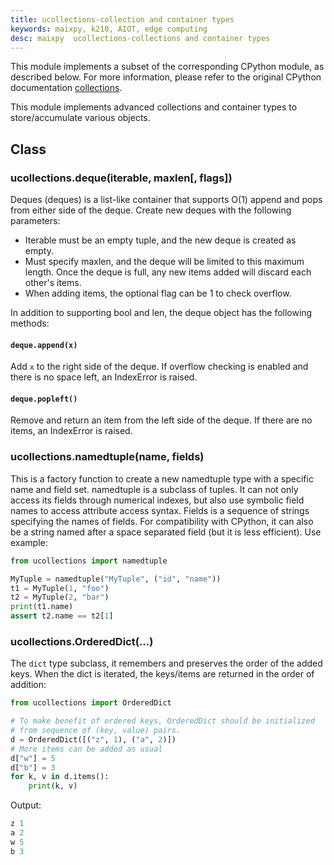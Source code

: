 ```yaml
---
title: ucollections-collection and container types
keywords: maixpy, k210, AIOT, edge computing
desc: maixpy  ucollections-collections and container types
---
```





This module implements a subset of the corresponding CPython module, as described below. For more information, please refer to the original CPython documentation [collections](https://docs.python.org/3.5/library/collections.html#module-collections).

This module implements advanced collections and container types to store/accumulate various objects.

## Class

### ucollections.deque(iterable, maxlen[, flags])

Deques (deques) is a list-like container that supports O(1) append and pops from either side of the deque. Create new deques with the following parameters:

* Iterable must be an empty tuple, and the new deque is created as empty.
* Must specify maxlen, and the deque will be limited to this maximum length. Once the deque is full, any new items added will discard each other's items.
* When adding items, the optional flag can be 1 to check overflow.

In addition to supporting bool and len, the deque object has the following methods:

#### `deque.append(x)`

Add `x` to the right side of the deque. If overflow checking is enabled and there is no space left, an IndexError is raised.

#### `deque.popleft()`

Remove and return an item from the left side of the deque. If there are no items, an IndexError is raised.

### ucollections.namedtuple(name, fields)

This is a factory function to create a new namedtuple type with a specific name and field set. namedtuple is a subclass of tuples. It can not only access its fields through numerical indexes, but also use symbolic field names to access attribute access syntax. Fields is a sequence of strings specifying the names of fields. For compatibility with CPython, it can also be a string named after a space separated field (but it is less efficient). Use example:

```python
from ucollections import namedtuple

MyTuple = namedtuple("MyTuple", ("id", "name"))
t1 = MyTuple(1, "foo")
t2 = MyTuple(2, "bar")
print(t1.name)
assert t2.name == t2[1]
```

### ucollections.OrderedDict(...)

The `dict` type subclass, it remembers and preserves the order of the added keys. When the dict is iterated, the keys/items are returned in the order of addition:

```python
from ucollections import OrderedDict

# To make benefit of ordered keys, OrderedDict should be initialized
# from sequence of (key, value) pairs.
d = OrderedDict([("z", 1), ("a", 2)])
# More items can be added as usual
d["w"] = 5
d["b"] = 3
for k, v in d.items():
    print(k, v)
```

Output:

```python
z 1
a 2
w 5
b 3
```
